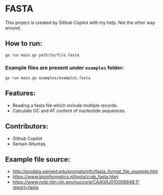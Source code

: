 # FASTA

This project is created by Github Copilot with my help. Not the other way around.

## How to run:

``
go run main.go path/to/file.fasta
``

### Example files are present under `examples` folder:

``
go run main.go examples/example1.fasta
``

## Features:
* Reading a fasta file which include multiple records.
* Calculate GC and AT content of nucleotide sequences.

## Contributors:
* Github Copilot
* Serkan Altuntaş

## Example file source:
* http://prodata.swmed.edu/promals/info/fasta_format_file_example.htm
* https://www.bioinformatics.nl/tools/crab_fasta.html
* https://www.ncbi.nlm.nih.gov/nuccore/CAAGRJ010006848.1?report=fasta
